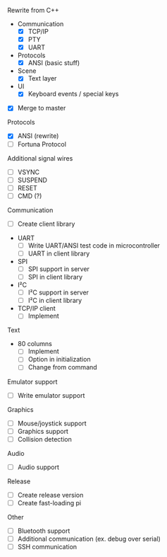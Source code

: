 Rewrite from C++
 - Communication
   - [x] TCP/IP
   - [x] PTY
   - [x] UART
 - Protocols
   - [x] ANSI (basic stuff)
 - Scene
   - [x] Text layer
 - UI
   - [x] Keyboard events / special keys
 - [x] Merge to master
   
Protocols
 - [x] ANSI (rewrite)
 - [ ] Fortuna Protocol

Additional signal wires
 - [ ] VSYNC
 - [ ] SUSPEND
 - [ ] RESET
 - [ ] CMD (?)

Communication
 - [ ] Create client library
 - UART 
    - [ ] Write UART/ANSI test code in microcontroller
    - [ ] UART in client library
 - SPI
   - [ ] SPI support in server
   - [ ] SPI in client library
 - I²C
    - [ ] I²C support in server
    - [ ] I²C in client library
 - TCP/IP client
   - [ ] Implement

Text
 - 80 columns
   - [ ] Implement
   - [ ] Option in initialization
   - [ ] Change from command

Emulator support
 - [ ] Write emulator support

Graphics
 - [ ] Mouse/joystick support
 - [ ] Graphics support
 - [ ] Collision detection

Audio
 - [ ] Audio support

Release
 - [ ] Create release version
 - [ ] Create fast-loading pi

Other
 - [ ] Bluetooth support
 - [ ] Additional communication (ex. debug over serial)
 - [ ] SSH communication